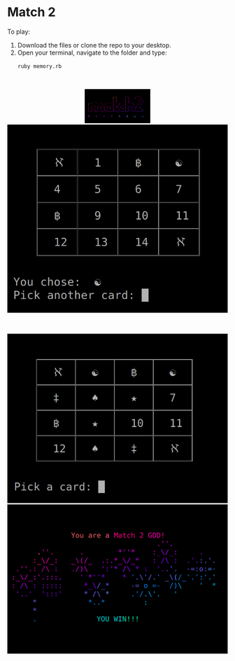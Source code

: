 # Match 2

To play: 
 1. Download the files or clone the repo to your desktop.
 2. Open your terminal, navigate to the folder and type:
    ```
    ruby memory.rb
    ```
<br />

<p align="center">
  <img src="https://github.com/jlollis/memory/blob/master/match2-start.png" width="150">
  <img src="https://github.com/jlollis/memory/blob/master/match2-gameplay.png">
</p>

<br />

<p align="center">
  <img src="https://github.com/jlollis/memory/blob/master/match2-gameplay2.png">
  <img src="https://github.com/jlollis/memory/blob/master/match2-end-screen.png">
</p>